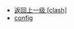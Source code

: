 - [返回上一级 [clash]](ubuntu/docker/docker-config/clash/clash/)
- [config](ubuntu/docker/docker-config/clash/clash/config/)
